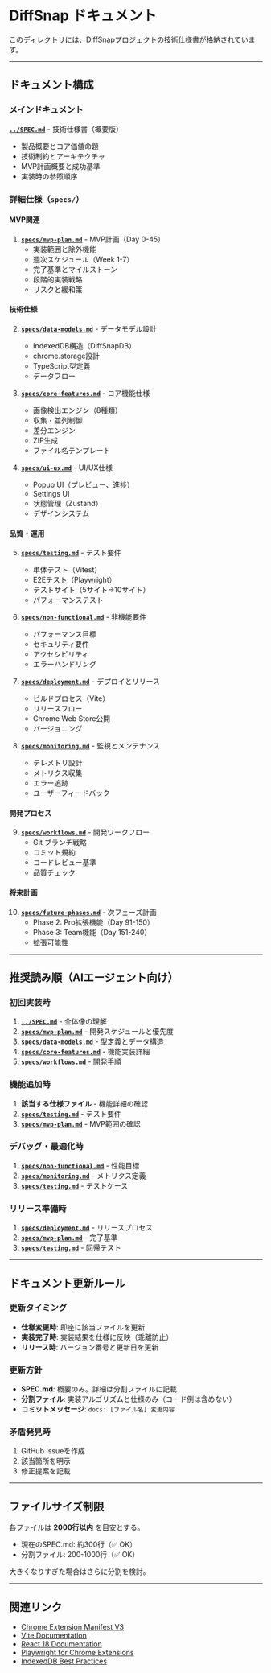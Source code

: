 # DiffSnap ドキュメント

このディレクトリには、DiffSnapプロジェクトの技術仕様書が格納されています。

---

## ドキュメント構成

### メインドキュメント

**[`../SPEC.md`](../SPEC.md)** - 技術仕様書（概要版）
- 製品概要とコア価値命題
- 技術制約とアーキテクチャ
- MVP計画概要と成功基準
- 実装時の参照順序

### 詳細仕様（`specs/`）

#### MVP関連

1. **[`specs/mvp-plan.md`](specs/mvp-plan.md)** - MVP計画（Day 0-45）
   - 実装範囲と除外機能
   - 週次スケジュール（Week 1-7）
   - 完了基準とマイルストーン
   - 段階的実装戦略
   - リスクと緩和策

#### 技術仕様

2. **[`specs/data-models.md`](specs/data-models.md)** - データモデル設計
   - IndexedDB構造（DiffSnapDB）
   - chrome.storage設計
   - TypeScript型定義
   - データフロー

3. **[`specs/core-features.md`](specs/core-features.md)** - コア機能仕様
   - 画像検出エンジン（8種類）
   - 収集・並列制御
   - 差分エンジン
   - ZIP生成
   - ファイル名テンプレート

4. **[`specs/ui-ux.md`](specs/ui-ux.md)** - UI/UX仕様
   - Popup UI（プレビュー、進捗）
   - Settings UI
   - 状態管理（Zustand）
   - デザインシステム

#### 品質・運用

5. **[`specs/testing.md`](specs/testing.md)** - テスト要件
   - 単体テスト（Vitest）
   - E2Eテスト（Playwright）
   - テストサイト（5サイト→10サイト）
   - パフォーマンステスト

6. **[`specs/non-functional.md`](specs/non-functional.md)** - 非機能要件
   - パフォーマンス目標
   - セキュリティ要件
   - アクセシビリティ
   - エラーハンドリング

7. **[`specs/deployment.md`](specs/deployment.md)** - デプロイとリリース
   - ビルドプロセス（Vite）
   - リリースフロー
   - Chrome Web Store公開
   - バージョニング

8. **[`specs/monitoring.md`](specs/monitoring.md)** - 監視とメンテナンス
   - テレメトリ設計
   - メトリクス収集
   - エラー追跡
   - ユーザーフィードバック

#### 開発プロセス

9. **[`specs/workflows.md`](specs/workflows.md)** - 開発ワークフロー
   - Git ブランチ戦略
   - コミット規約
   - コードレビュー基準
   - 品質チェック

#### 将来計画

10. **[`specs/future-phases.md`](specs/future-phases.md)** - 次フェーズ計画
    - Phase 2: Pro拡張機能（Day 91-150）
    - Phase 3: Team機能（Day 151-240）
    - 拡張可能性

---

## 推奨読み順（AIエージェント向け）

### 初回実装時

1. **[`../SPEC.md`](../SPEC.md)** - 全体像の理解
2. **[`specs/mvp-plan.md`](specs/mvp-plan.md)** - 開発スケジュールと優先度
3. **[`specs/data-models.md`](specs/data-models.md)** - 型定義とデータ構造
4. **[`specs/core-features.md`](specs/core-features.md)** - 機能実装詳細
5. **[`specs/workflows.md`](specs/workflows.md)** - 開発手順

### 機能追加時

1. **該当する仕様ファイル** - 機能詳細の確認
2. **[`specs/testing.md`](specs/testing.md)** - テスト要件
3. **[`specs/mvp-plan.md`](specs/mvp-plan.md)** - MVP範囲の確認

### デバッグ・最適化時

1. **[`specs/non-functional.md`](specs/non-functional.md)** - 性能目標
2. **[`specs/monitoring.md`](specs/monitoring.md)** - メトリクス定義
3. **[`specs/testing.md`](specs/testing.md)** - テストケース

### リリース準備時

1. **[`specs/deployment.md`](specs/deployment.md)** - リリースプロセス
2. **[`specs/mvp-plan.md`](specs/mvp-plan.md)** - 完了基準
3. **[`specs/testing.md`](specs/testing.md)** - 回帰テスト

---

## ドキュメント更新ルール

### 更新タイミング

- **仕様変更時**: 即座に該当ファイルを更新
- **実装完了時**: 実装結果を仕様に反映（乖離防止）
- **リリース時**: バージョン番号と更新日を更新

### 更新方針

- **SPEC.md**: 概要のみ。詳細は分割ファイルに記載
- **分割ファイル**: 実装アルゴリズムと仕様のみ（コード例は含めない）
- **コミットメッセージ**: `docs: [ファイル名] 変更内容`

### 矛盾発見時

1. GitHub Issueを作成
2. 該当箇所を明示
3. 修正提案を記載

---

## ファイルサイズ制限

各ファイルは **2000行以内** を目安とする。

- 現在のSPEC.md: 約300行（✅ OK）
- 分割ファイル: 200-1000行（✅ OK）

大きくなりすぎた場合はさらに分割を検討。

---

## 関連リンク

- [Chrome Extension Manifest V3](https://developer.chrome.com/docs/extensions/mv3/intro/)
- [Vite Documentation](https://vitejs.dev/)
- [React 18 Documentation](https://react.dev/)
- [Playwright for Chrome Extensions](https://playwright.dev/docs/chrome-extensions)
- [IndexedDB Best Practices](https://web.dev/indexeddb-best-practices/)

